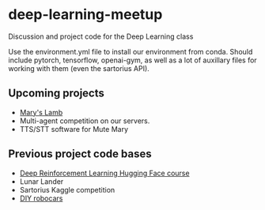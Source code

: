 # deep-learning-meetup
Discussion and project code for the Deep Learning class

Use the environment.yml file to install our environment from conda. Should include pytorch, tensorflow, openai-gym, as well as a lot of auxillary files for working with them (even the sartorius API).

## Upcoming projects
- [Mary's Lamb](https://github.com/noisebridge/marys-lamb)
- Multi-agent competition on our servers.
- TTS/STT software for Mute Mary

## Previous project code bases
- [Deep Reinforcement Learning Hugging Face course](https://huggingface.co/deep-rl-course/unit0/introduction?fw=pt)
- Lunar Lander 
- Sartorius Kaggle competition 
- [DIY robocars](https://diyrobocars.com/)
